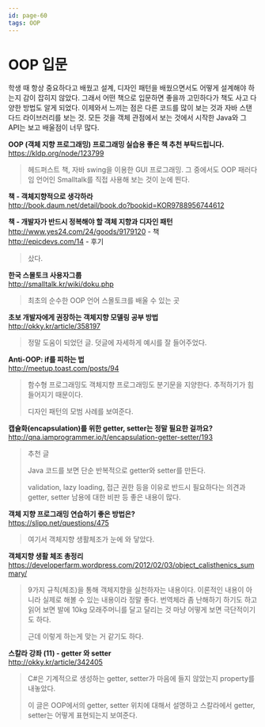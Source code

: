 ```yaml
---
id: page-60
tags: OOP
---
```

# OOP 입문

학생 때 항상 중요하다고 배웠고 설계, 디자인 패턴을 배웠으면서도
어떻게 설계해야 하는지 감이 잡히지 않았다.
그래서 어떤 책으로 입문하면 좋을까 고민하다가 책도 사고 다양한 방법도 알게 되었다.
이제와서 느끼는 점은 다른 코드를 많이 보는 것과 자바 스탠다드 라이브러리를 보는 것.
모든 것을 객체 관점에서 보는 것에서 시작한 Java와 그 API는 보고 배울점이 너무 많다.

**OOP (객체 지향 프로그래밍) 프로그래밍 실습용 좋은 책 추천 부탁드립니다.**<br>
<https://kldp.org/node/123799>

>헤드퍼스트 책, 자바 swing을 이용한 GUI 프로그래밍.
그 중에서도 OOP 패러다임 언어인 Smalltalk를 직접 사용해 보는 것이 눈에 띈다.

**책 - 객체지향적으로 생각하라**<br>
<http://book.daum.net/detail/book.do?bookid=KOR9788956744612>

**책 - 개발자가 반드시 정복해야 할 객체 지향과 디자인 패턴**<br>
<http://www.yes24.com/24/goods/9179120> - 책<br>
<http://epicdevs.com/14> - 후기

>샀다.

**한국 스몰토크 사용자그룹**<br>
<http://smalltalk.kr/wiki/doku.php>

>최초의 순수한 OOP 언어 스몰토크를 배울 수 있는 곳

**초보 개발자에게 권장하는 객체지향 모델링 공부 방법**<br>
<http://okky.kr/article/358197>

>정말 도움이 되었던 글. 덧글에 자세하게 예시를 잘 들어주었다.

**Anti-OOP: if를 피하는 법**<br>
<http://meetup.toast.com/posts/94>

>함수형 프로그래밍도 객체지향 프로그래밍도 분기문을 지양한다.
추적하기가 힘들어지기 때문이다.
>
>디자인 패턴의 모범 사례를 보여준다.

**캡슐화(encapsulation)를 위한 getter, setter는 정말 필요한 걸까요?**<br>
<http://qna.iamprogrammer.io/t/encapsulation-getter-setter/193>

>추천 글
>
>Java 코드를 보면 단순 반복적으로 getter와 setter를 만든다.
>
>validation, lazy loading, 접근 권한 등을 이유로 반드시 필요하다는 의견과
getter, setter 남용에 대한 비판 등 좋은 내용이 많다.

**객체 지향 프로그래밍 연습하기 좋은 방법은?**<br>
<https://slipp.net/questions/475>

>여기서 객체지향 생활체조가 눈에 와 닿았다.

**객체지향 생활 체조 총정리**<br>
<https://developerfarm.wordpress.com/2012/02/03/object_calisthenics_summary/>

>9가지 규칙(체조)을 통해 객체지향을 실천하자는 내용이다.
이론적인 내용이 아니라 실제로 해볼 수 있는 내용이라 정말 좋다.
번역체라 좀 난해하기 하기도 하고 읽어 보면 발에 10kg 모래주머니를 달고 달리는 것 마냥
어떻게 보면 극단적이기도 하다.
>
>근데 이렇게 하는게 맞는 거 같기도 하다.

**스칼라 강좌 (11) - getter 와 setter**<br>
<http://okky.kr/article/342405>

>C#은 기계적으로 생성하는 getter, setter가 마음에 들지 않았는지
property를 내놓았다.
>
>이 글은 OOP에서의 getter, setter 위치에 대해서 설명하고
스칼라에서 getter, setter는 어떻게 표현되는지 보여준다.
